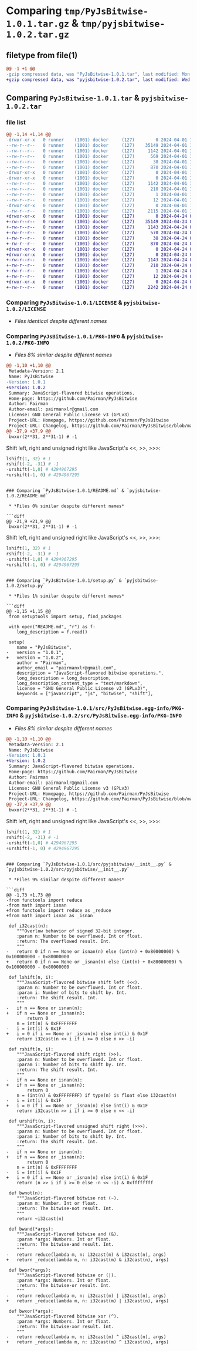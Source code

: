 # Comparing `tmp/PyJsBitwise-1.0.1.tar.gz` & `tmp/pyjsbitwise-1.0.2.tar.gz`

## filetype from file(1)

```diff
@@ -1 +1 @@
-gzip compressed data, was "PyJsBitwise-1.0.1.tar", last modified: Mon Apr  1 12:04:25 2024, max compression
+gzip compressed data, was "pyjsbitwise-1.0.2.tar", last modified: Wed Apr 24 05:21:34 2024, max compression
```

## Comparing `PyJsBitwise-1.0.1.tar` & `pyjsbitwise-1.0.2.tar`

### file list

```diff
@@ -1,14 +1,14 @@
-drwxr-xr-x   0 runner    (1001) docker     (127)        0 2024-04-01 12:04:25.065053 PyJsBitwise-1.0.1/
--rw-r--r--   0 runner    (1001) docker     (127)    35149 2024-04-01 12:04:16.000000 PyJsBitwise-1.0.1/LICENSE
--rw-r--r--   0 runner    (1001) docker     (127)     1142 2024-04-01 12:04:25.065053 PyJsBitwise-1.0.1/PKG-INFO
--rw-r--r--   0 runner    (1001) docker     (127)      569 2024-04-01 12:04:16.000000 PyJsBitwise-1.0.1/README.md
--rw-r--r--   0 runner    (1001) docker     (127)       38 2024-04-01 12:04:25.065053 PyJsBitwise-1.0.1/setup.cfg
--rw-r--r--   0 runner    (1001) docker     (127)      870 2024-04-01 12:04:16.000000 PyJsBitwise-1.0.1/setup.py
-drwxr-xr-x   0 runner    (1001) docker     (127)        0 2024-04-01 12:04:25.061053 PyJsBitwise-1.0.1/src/
-drwxr-xr-x   0 runner    (1001) docker     (127)        0 2024-04-01 12:04:25.065053 PyJsBitwise-1.0.1/src/PyJsBitwise.egg-info/
--rw-r--r--   0 runner    (1001) docker     (127)     1142 2024-04-01 12:04:25.000000 PyJsBitwise-1.0.1/src/PyJsBitwise.egg-info/PKG-INFO
--rw-r--r--   0 runner    (1001) docker     (127)      210 2024-04-01 12:04:25.000000 PyJsBitwise-1.0.1/src/PyJsBitwise.egg-info/SOURCES.txt
--rw-r--r--   0 runner    (1001) docker     (127)        1 2024-04-01 12:04:25.000000 PyJsBitwise-1.0.1/src/PyJsBitwise.egg-info/dependency_links.txt
--rw-r--r--   0 runner    (1001) docker     (127)       12 2024-04-01 12:04:25.000000 PyJsBitwise-1.0.1/src/PyJsBitwise.egg-info/top_level.txt
-drwxr-xr-x   0 runner    (1001) docker     (127)        0 2024-04-01 12:04:25.065053 PyJsBitwise-1.0.1/src/pyjsbitwise/
--rw-r--r--   0 runner    (1001) docker     (127)     2115 2024-04-01 12:04:16.000000 PyJsBitwise-1.0.1/src/pyjsbitwise/__init__.py
+drwxr-xr-x   0 runner    (1001) docker     (127)        0 2024-04-24 05:21:34.632336 pyjsbitwise-1.0.2/
+-rw-r--r--   0 runner    (1001) docker     (127)    35149 2024-04-24 05:21:28.000000 pyjsbitwise-1.0.2/LICENSE
+-rw-r--r--   0 runner    (1001) docker     (127)     1143 2024-04-24 05:21:34.632336 pyjsbitwise-1.0.2/PKG-INFO
+-rw-r--r--   0 runner    (1001) docker     (127)      570 2024-04-24 05:21:28.000000 pyjsbitwise-1.0.2/README.md
+-rw-r--r--   0 runner    (1001) docker     (127)       38 2024-04-24 05:21:34.632336 pyjsbitwise-1.0.2/setup.cfg
+-rw-r--r--   0 runner    (1001) docker     (127)      870 2024-04-24 05:21:28.000000 pyjsbitwise-1.0.2/setup.py
+drwxr-xr-x   0 runner    (1001) docker     (127)        0 2024-04-24 05:21:34.632336 pyjsbitwise-1.0.2/src/
+drwxr-xr-x   0 runner    (1001) docker     (127)        0 2024-04-24 05:21:34.632336 pyjsbitwise-1.0.2/src/PyJsBitwise.egg-info/
+-rw-r--r--   0 runner    (1001) docker     (127)     1143 2024-04-24 05:21:34.000000 pyjsbitwise-1.0.2/src/PyJsBitwise.egg-info/PKG-INFO
+-rw-r--r--   0 runner    (1001) docker     (127)      210 2024-04-24 05:21:34.000000 pyjsbitwise-1.0.2/src/PyJsBitwise.egg-info/SOURCES.txt
+-rw-r--r--   0 runner    (1001) docker     (127)        1 2024-04-24 05:21:34.000000 pyjsbitwise-1.0.2/src/PyJsBitwise.egg-info/dependency_links.txt
+-rw-r--r--   0 runner    (1001) docker     (127)       12 2024-04-24 05:21:34.000000 pyjsbitwise-1.0.2/src/PyJsBitwise.egg-info/top_level.txt
+drwxr-xr-x   0 runner    (1001) docker     (127)        0 2024-04-24 05:21:34.632336 pyjsbitwise-1.0.2/src/pyjsbitwise/
+-rw-r--r--   0 runner    (1001) docker     (127)     2242 2024-04-24 05:21:28.000000 pyjsbitwise-1.0.2/src/pyjsbitwise/__init__.py
```

### Comparing `PyJsBitwise-1.0.1/LICENSE` & `pyjsbitwise-1.0.2/LICENSE`

 * *Files identical despite different names*

### Comparing `PyJsBitwise-1.0.1/PKG-INFO` & `pyjsbitwise-1.0.2/PKG-INFO`

 * *Files 8% similar despite different names*

```diff
@@ -1,10 +1,10 @@
 Metadata-Version: 2.1
 Name: PyJsBitwise
-Version: 1.0.1
+Version: 1.0.2
 Summary: JavaScript-flavored bitwise operations.
 Home-page: https://github.com/Pairman/PyJsBitwise
 Author: Pairman
 Author-email: pairmanxlr@gmail.com
 License: GNU General Public License v3 (GPLv3)
 Project-URL: Homepage, https://github.com/Pairman/PyJsBitwise
 Project-URL: Changelog, https://github.com/Pairman/PyJsBitwise/blob/main/CHANGELOG.md
@@ -37,9 +37,9 @@
 bwxor(2**31, 2**31-1) # -1
 ```
 
 Shift left, right and unsigned right like JavaScript's <<, >>, >>>:
 ```python
 lshift(1, 32) # 1
 rshift(-2, -31) # -1
-urshift(-1,0) # 4294967295
+urshift(-1, 0) # 4294967295
 ```
```

### Comparing `PyJsBitwise-1.0.1/README.md` & `pyjsbitwise-1.0.2/README.md`

 * *Files 0% similar despite different names*

```diff
@@ -21,9 +21,9 @@
 bwxor(2**31, 2**31-1) # -1
 ```
 
 Shift left, right and unsigned right like JavaScript's <<, >>, >>>:
 ```python
 lshift(1, 32) # 1
 rshift(-2, -31) # -1
-urshift(-1,0) # 4294967295
+urshift(-1, 0) # 4294967295
 ```
```

### Comparing `PyJsBitwise-1.0.1/setup.py` & `pyjsbitwise-1.0.2/setup.py`

 * *Files 1% similar despite different names*

```diff
@@ -1,15 +1,15 @@
 from setuptools import setup, find_packages
 
 with open("README.md", "r") as f:
 	long_description = f.read()
 
 setup(
 	name = "PyJsBitwise",
-	version = "1.0.1",
+	version = "1.0.2",
 	author = "Pairman",
 	author_email = "pairmanxlr@gmail.com",
 	description = "JavaScript-flavored bitwise operations.",
 	long_description = long_description,
 	long_description_content_type = "text/markdown",
 	license = "GNU General Public License v3 (GPLv3)",
 	keywords = ["javascript", "js", "bitwise", "shift"],
```

### Comparing `PyJsBitwise-1.0.1/src/PyJsBitwise.egg-info/PKG-INFO` & `pyjsbitwise-1.0.2/src/PyJsBitwise.egg-info/PKG-INFO`

 * *Files 8% similar despite different names*

```diff
@@ -1,10 +1,10 @@
 Metadata-Version: 2.1
 Name: PyJsBitwise
-Version: 1.0.1
+Version: 1.0.2
 Summary: JavaScript-flavored bitwise operations.
 Home-page: https://github.com/Pairman/PyJsBitwise
 Author: Pairman
 Author-email: pairmanxlr@gmail.com
 License: GNU General Public License v3 (GPLv3)
 Project-URL: Homepage, https://github.com/Pairman/PyJsBitwise
 Project-URL: Changelog, https://github.com/Pairman/PyJsBitwise/blob/main/CHANGELOG.md
@@ -37,9 +37,9 @@
 bwxor(2**31, 2**31-1) # -1
 ```
 
 Shift left, right and unsigned right like JavaScript's <<, >>, >>>:
 ```python
 lshift(1, 32) # 1
 rshift(-2, -31) # -1
-urshift(-1,0) # 4294967295
+urshift(-1, 0) # 4294967295
 ```
```

### Comparing `PyJsBitwise-1.0.1/src/pyjsbitwise/__init__.py` & `pyjsbitwise-1.0.2/src/pyjsbitwise/__init__.py`

 * *Files 9% similar despite different names*

```diff
@@ -1,73 +1,73 @@
-from functools import reduce
-from math import isnan
+from functools import reduce as _reduce
+from math import isnan as _isnan
 
 def i32cast(n):
 	"""Overlow behavior of signed 32-bit integer.
  	:param n: Number to be owerflowed. Int or float.
   	:return: The overflowed result. Int.
  	"""
-	return 0 if n == None or isnan(n) else (int(n) + 0x80000000) % 0x100000000 - 0x80000000
+	return 0 if n == None or _isnan(n) else (int(n) + 0x80000000) % 0x100000000 - 0x80000000
 
 def lshift(n, i):
 	"""JavaScript-flavored bitwise shift left (<<).
  	:param n: Number to be owerflowed. Int or float.
  	:param i: Number of bits to shift by. Int.
   	:return: The shift result. Int.
  	"""
-	if n == None or isnan(n):
+	if n == None or _isnan(n):
 		return 0
 	n = int(n) & 0xFFFFFFFF
-	i = int(i) & 0x1F
+	i = 0 if i == None or _isnan(n) else int(i) & 0x1F
 	return i32cast(n << i if i >= 0 else n >> -i)
 
 def rshift(n, i):
 	"""JavaScript-flavored shift right (>>).
  	:param n: Number to be owerflowed. Int or float.
  	:param i: Number of bits to shift by. Int.
   	:return: The shift result. Int.
  	"""
-	if n == None or isnan(n):
+	if n == None or _isnan(n):
 		return 0
 	n = (int(n) & 0xFFFFFFFF) if type(n) is float else i32cast(n)
-	i = int(i) & 0x1F
+	i = 0 if i == None or _isnan(n) else int(i) & 0x1F
 	return i32cast(n >> i if i >= 0 else n << -i)
 
 def urshift(n, i):
 	"""JavaScript-flavored unsigned shift right (>>>).
  	:param n: Number to be owerflowed. Int or float.
  	:param i: Number of bits to shift by. Int.
   	:return: The shift result. Int.
  	"""
-	if n == None or isnan(n):
+	if n == None or _isnan(n):
 		return 0
 	n = int(n) & 0xFFFFFFFF
-	i = int(i) & 0x1F
+	i = 0 if i == None or _isnan(n) else int(i) & 0x1F
 	return (n >> i if i >= 0 else -n << -i) & 0xffffffff
 
 def bwnot(n):
 	"""JavaScript-flavored bitwise not (~).
  	:param m: Number. Int or float.
   	:return: The bitwise-not result. Int.
  	"""
 	return ~i32cast(n)
 
 def bwand(*args):
 	"""JavaScript-flavored bitwise and (&).
  	:param *args: Numbers. Int or float.
   	:return: The bitwise-and result. Int.
  	"""
-	return reduce(lambda m, n: i32cast(m) & i32cast(n), args)
+	return _reduce(lambda m, n: i32cast(m) & i32cast(n), args)
 
 def bwor(*args):
 	"""JavaScript-flavored bitwise or (|).
  	:param *args: Numbers. Int or float.
   	:return: The bitwise-or result. Int.
  	"""
-	return reduce(lambda m, n: i32cast(m) | i32cast(n), args)
+	return _reduce(lambda m, n: i32cast(m) | i32cast(n), args)
 
 def bwxor(*args):
 	"""JavaScript-flavored bitwise xor (^).
  	:param *args: Numbers. Int or float.
   	:return: The bitwise-xor result. Int.
  	"""
-	return reduce(lambda m, n: i32cast(m) ^ i32cast(n), args)
+	return _reduce(lambda m, n: i32cast(m) ^ i32cast(n), args)
```

